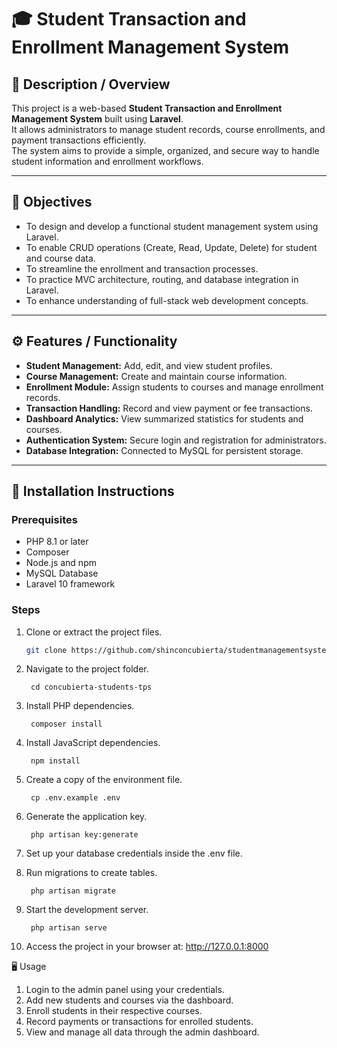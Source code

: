 # 🎓 Student Transaction and Enrollment Management System

## 📘 Description / Overview
This project is a web-based **Student Transaction and Enrollment Management System** built using **Laravel**.  
It allows administrators to manage student records, course enrollments, and payment transactions efficiently.  
The system aims to provide a simple, organized, and secure way to handle student information and enrollment workflows.

---

## 🎯 Objectives
- To design and develop a functional student management system using Laravel.
- To enable CRUD operations (Create, Read, Update, Delete) for student and course data.
- To streamline the enrollment and transaction processes.
- To practice MVC architecture, routing, and database integration in Laravel.
- To enhance understanding of full-stack web development concepts.

---

## ⚙️ Features / Functionality
- **Student Management:** Add, edit, and view student profiles.  
- **Course Management:** Create and maintain course information.  
- **Enrollment Module:** Assign students to courses and manage enrollment records.  
- **Transaction Handling:** Record and view payment or fee transactions.  
- **Dashboard Analytics:** View summarized statistics for students and courses.  
- **Authentication System:** Secure login and registration for administrators.  
- **Database Integration:** Connected to MySQL for persistent storage.

---

## 🧩 Installation Instructions

### Prerequisites
- PHP 8.1 or later  
- Composer  
- Node.js and npm  
- MySQL Database  
- Laravel 10 framework

### Steps
1. Clone or extract the project files.
   ```bash
   git clone https://github.com/shinconcubierta/studentmanagementsystem.git

2. Navigate to the project folder.

        cd concubierta-students-tps


3. Install PHP dependencies.

        composer install


4. Install JavaScript dependencies.

        npm install


5. Create a copy of the environment file.

        cp .env.example .env


6. Generate the application key.

        php artisan key:generate


7. Set up your database credentials inside the .env file.

8. Run migrations to create tables.

        php artisan migrate


9. Start the development server.

        php artisan serve


10. Access the project in your browser at:
        http://127.0.0.1:8000


🖥️ Usage

1. Login to the admin panel using your credentials.
2. Add new students and courses via the dashboard.
3. Enroll students in their respective courses.
4. Record payments or transactions for enrolled students.
5. View and manage all data through the admin dashboard.
